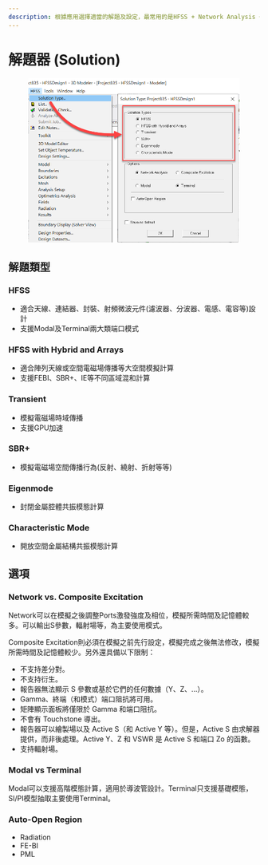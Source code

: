```yaml
---
description: 根據應用選擇適當的解題及設定，最常用的是HFSS + Network Analysis + Terminal + Radiation
---
```


# 解題器 (Solution)

<figure><img src="../.gitbook/assets/image (7) (2).png" alt=""><figcaption></figcaption></figure>

## 解題類型

### HFSS

* 適合天線、連結器、封裝、射頻微波元件(濾波器、分波器、電感、電容等)設計
* 支援Modal及Terminal兩大類端口模式

### HFSS with Hybrid and Arrays

* 適合陣列天線或空間電磁場傳播等大空間模擬計算
* 支援FEBI、SBR+、IE等不同區域混和計算

### Transient

* 模擬電磁場時域傳播
* 支援GPU加速

### SBR+

* 模擬電磁場空間傳播行為(反射、繞射、折射等等)

### Eigenmode

* 封閉金屬腔體共振模態計算

### Characteristic Mode

* 開放空間金屬結構共振模態計算

## 選項

### Network vs. Composite Excitation

Network可以在模擬之後調整Ports激發強度及相位，模擬所需時間及記憶體較多。可以輸出S參數，輻射場等，為主要使用模式。

Composite Excitation則必須在模擬之前先行設定，模擬完成之後無法修改，模擬所需時間及記憶體較少。另外還具備以下限制：

* 不支持差分對。
* 不支持衍生。
* 報告器無法顯示 S 參數或基於它們的任何數據（Y、Z、…）。
* Gamma、終端（和模式）端口阻抗將可用。
* 矩陣顯示面板將僅限於 Gamma 和端口阻抗。
* 不會有 Touchstone 導出。
* 報告器可以繪製場以及 Active S（和 Active Y 等）。但是，Active S 由求解器提供，而非後處理。Active Y、Z 和 VSWR 是 Active S 和端口 Zo 的函數。
* 支持輻射場。

### Modal vs Terminal

Modal可以支援高階模態計算，適用於導波管設計。Terminal只支援基礎模態，SI/PI模型抽取主要使用Terminal。

### Auto-Open Region

* Radiation
* FE-BI
* PML

